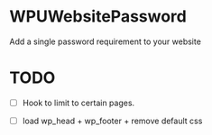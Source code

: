 # WPUWebsitePassword
Add a single password requirement to your website


# TODO

* [ ] Hook to limit to certain pages.
* [ ] load wp_head + wp_footer + remove default css


